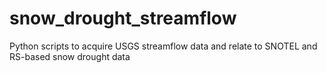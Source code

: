 # snow_drought_streamflow
Python scripts to acquire USGS streamflow data and relate to SNOTEL and RS-based snow drought data
